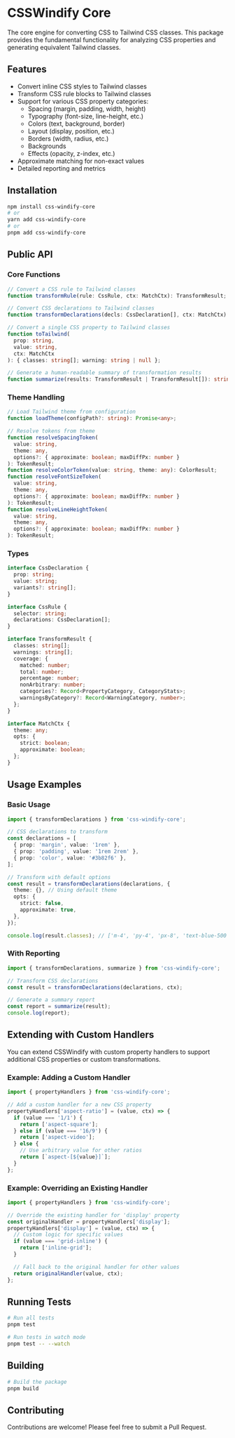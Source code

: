 # CSSWindify Core

The core engine for converting CSS to Tailwind CSS classes. This package provides the fundamental functionality for analyzing CSS properties and generating equivalent Tailwind classes.

## Features

- Convert inline CSS styles to Tailwind classes
- Transform CSS rule blocks to Tailwind classes
- Support for various CSS property categories:
  - Spacing (margin, padding, width, height)
  - Typography (font-size, line-height, etc.)
  - Colors (text, background, border)
  - Layout (display, position, etc.)
  - Borders (width, radius, etc.)
  - Backgrounds
  - Effects (opacity, z-index, etc.)
- Approximate matching for non-exact values
- Detailed reporting and metrics

## Installation

```bash
npm install css-windify-core
# or
yarn add css-windify-core
# or
pnpm add css-windify-core
```

## Public API

### Core Functions

```typescript
// Convert a CSS rule to Tailwind classes
function transformRule(rule: CssRule, ctx: MatchCtx): TransformResult;

// Convert CSS declarations to Tailwind classes
function transformDeclarations(decls: CssDeclaration[], ctx: MatchCtx): TransformResult;

// Convert a single CSS property to Tailwind classes
function toTailwind(
  prop: string,
  value: string,
  ctx: MatchCtx
): { classes: string[]; warning: string | null };

// Generate a human-readable summary of transformation results
function summarize(results: TransformResult | TransformResult[]): string;
```

### Theme Handling

```typescript
// Load Tailwind theme from configuration
function loadTheme(configPath?: string): Promise<any>;

// Resolve tokens from theme
function resolveSpacingToken(
  value: string,
  theme: any,
  options?: { approximate: boolean; maxDiffPx: number }
): TokenResult;
function resolveColorToken(value: string, theme: any): ColorResult;
function resolveFontSizeToken(
  value: string,
  theme: any,
  options?: { approximate: boolean; maxDiffPx: number }
): TokenResult;
function resolveLineHeightToken(
  value: string,
  theme: any,
  options?: { approximate: boolean; maxDiffPx: number }
): TokenResult;
```

### Types

```typescript
interface CssDeclaration {
  prop: string;
  value: string;
  variants?: string[];
}

interface CssRule {
  selector: string;
  declarations: CssDeclaration[];
}

interface TransformResult {
  classes: string[];
  warnings: string[];
  coverage: {
    matched: number;
    total: number;
    percentage: number;
    nonArbitrary: number;
    categories?: Record<PropertyCategory, CategoryStats>;
    warningsByCategory?: Record<WarningCategory, number>;
  };
}

interface MatchCtx {
  theme: any;
  opts: {
    strict: boolean;
    approximate: boolean;
  };
}
```

## Usage Examples

### Basic Usage

```typescript
import { transformDeclarations } from 'css-windify-core';

// CSS declarations to transform
const declarations = [
  { prop: 'margin', value: '1rem' },
  { prop: 'padding', value: '1rem 2rem' },
  { prop: 'color', value: '#3b82f6' },
];

// Transform with default options
const result = transformDeclarations(declarations, {
  theme: {}, // Using default theme
  opts: {
    strict: false,
    approximate: true,
  },
});

console.log(result.classes); // ['m-4', 'py-4', 'px-8', 'text-blue-500']
```

### With Reporting

```typescript
import { transformDeclarations, summarize } from 'css-windify-core';

// Transform CSS declarations
const result = transformDeclarations(declarations, ctx);

// Generate a summary report
const report = summarize(result);
console.log(report);
```

## Extending with Custom Handlers

You can extend CSSWindify with custom property handlers to support additional CSS properties or custom transformations.

### Example: Adding a Custom Handler

```typescript
import { propertyHandlers } from 'css-windify-core';

// Add a custom handler for a new CSS property
propertyHandlers['aspect-ratio'] = (value, ctx) => {
  if (value === '1/1') {
    return ['aspect-square'];
  } else if (value === '16/9') {
    return ['aspect-video'];
  } else {
    // Use arbitrary value for other ratios
    return [`aspect-[${value}]`];
  }
};
```

### Example: Overriding an Existing Handler

```typescript
import { propertyHandlers } from 'css-windify-core';

// Override the existing handler for 'display' property
const originalHandler = propertyHandlers['display'];
propertyHandlers['display'] = (value, ctx) => {
  // Custom logic for specific values
  if (value === 'grid-inline') {
    return ['inline-grid'];
  }

  // Fall back to the original handler for other values
  return originalHandler(value, ctx);
};
```

## Running Tests

```bash
# Run all tests
pnpm test

# Run tests in watch mode
pnpm test -- --watch
```

## Building

```bash
# Build the package
pnpm build
```

## Contributing

Contributions are welcome! Please feel free to submit a Pull Request.
